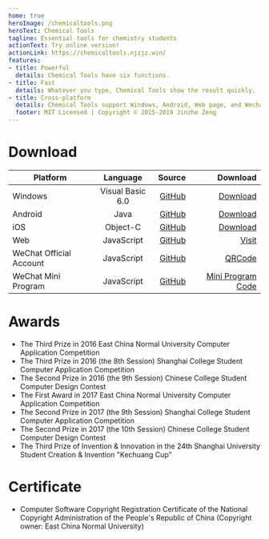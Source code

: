 ```yaml
---
home: true
heroImage: /chemicaltools.png
heroText: Chemical Tools
tagline: Essential tools for chemistry students
actionText: Try online version!
actionLink: https://chemicaltools.njzjz.win/
features:
- title: Powerful
  details: Chemical Tools have six functions.
- title: Fast
  details: Whatever you type, Chemical Tools show the result quickly.
- title: Cross-platform
  details: Chemical Tools support Windows, Android, Web page, and Wechat.
  footer: MIT Licensed | Copyright © 2015-2019 Jinzhe Zeng
---
```

# Download
| Platform        | Language           | Source  | Download  |
| --------------- |:------------------:| -------:| ---------:|
| Windows         | Visual Basic 6.0   | [GitHub](https://github.com/njzjz/Chemical-Tools-windows) | [Download](https://github.com/njzjz/Chemical-Tools-windows/releases/download/1.0/Chemicla.Tools.for.Learning.1.0.exe) |
| Android         | Java               | [GitHub](https://github.com/njzjz/Chemical-Tools-android) | [Download](https://github.com/njzjz/Chemical-Tools-android/releases/download/2.02/com.njzjz.chemicaltools_2.02.apk) |
| iOS             | Object-C           | [GitHub](https://github.com/njzjz/Chemical-Tools-iOS)     | [Download](https://github.com/njzjz/Chemical-Tools-iOS/releases/download/0.01/chemicaltools.ipa) |
| Web             | JavaScript         | [GitHub](https://github.com/njzjz/Chemical-Tools-web)     | [Visit](https://chemicaltools.njzjz.win/) |
| WeChat Official Account | JavaScript | [GitHub](https://github.com/njzjz/Chemical-Tools-wechat)  | [QRCode](https://i.loli.net/2018/07/06/5b3f4bda1019b.png) |
| WeChat Mini Program     | JavaScript | [GitHub](https://github.com/njzjz/Chemical-Tools-weapp)   | [Mini Program Code](https://i.loli.net/2018/07/06/5b3f4ecfcaf50.jpg) |

# Awards

* The Third Prize in 2016 East China Normal University Computer Application Competition
* The Third Prize in 2016 (the 8th Session) Shanghai College Student Computer Application Competition
* The Second Prize in 2016 (the 9th Session) Chinese College Student Computer Design Contest
* The First Award in 2017 East China Normal University Computer Application Competition
* The Second Prize in 2017 (the 9th Session) Shanghai College Student Computer Application Competition
* The Second Prize in 2017 (the 10th Session) Chinese College Student Computer Design Contest
* The Third Prize of Invention & Innovation in the 24th Shanghai University Student Creation & Invention "Kechuang Cup"

# Certificate

* Computer Software Copyright Registration Certificate of the National Copyright Administration of the People's Republic of China (Copyright owner: East China Normal University) 

